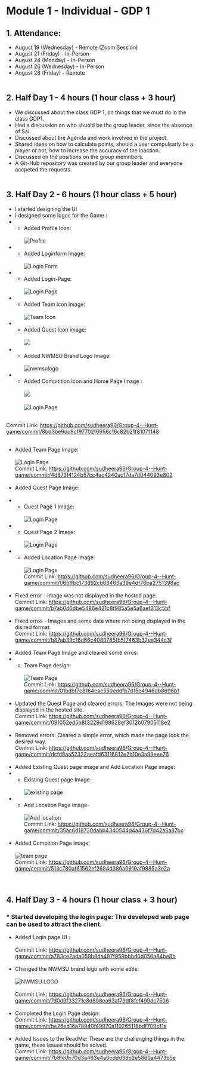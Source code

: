 # Module 1 - Individual - GDP 1 <br>
## 1. Attendance:
* August 19 (Wednesday) - Remote (Zoom Session)
* August 21 (Friday) - In-Person 
* August 24 (Monday) - In-Person
* August 26 (Wednesday) - In-Person
* August 28 (Friday) - Remote  <br>  <br> 

## 2. Half Day 1 - 4 hours (1 hour class + 3 hour) 
* We discussed about the class GDP 1, on things that we must do in the class GDP1.
* Had a discussion on who shuold be the group leader, since the absence of Sai.
* Discussed about the Agenda and work involved in the project.
* Shared ideas on how to calculate points, should a user compulsarly be a player or not, how to increase the accuracy of the loaction.
* Discussed on the positions on the group memnbers.
* A Git-Hub repository was created by our group leader and everyone accpeted the requests.  <br>  <br>

## 3. Half Day 2 -  6 hours (1 hour class + 5 hour)
* I started designing the UI 
* I designed some logos for the Game :
* * Added Profile Icon: <br> <br>
![Profile](https://raw.githubusercontent.com/sudheera96/Group-4--Hunt-game/master/folder/profile.png) <br>
* * Added Loginform Image: <br> <br>
![Login Form](https://raw.githubusercontent.com/sudheera96/Group-4--Hunt-game/master/folder/loginform.png) <br>
* * Added Login-Page: <br> <br>
![Login Page](https://raw.githubusercontent.com/sudheera96/Group-4--Hunt-game/master/folder/loginpage.png) <br>
* * Added Team icon image: <br> <br>
![Team Icon](https://raw.githubusercontent.com/sudheera96/Group-4--Hunt-game/master/folder/team%20icon.png) <br>
* * Added Quest Icon image: <br> <br>
![](https://raw.githubusercontent.com/sudheera96/Group-4--Hunt-game/master/folder/quest.png) <br>
* * Added NWMSU Brand Logo Image: <br> <br>
![nwmsulogo](https://raw.githubusercontent.com/sudheera96/Group-4--Hunt-game/master/folder/northwest-missouri-state-bearcats-logo.png) <br>
* * Added Compitition Icon and Home Page Image : <br> <br>
![](https://raw.githubusercontent.com/sudheera96/Group-4--Hunt-game/master/folder/com.png) <br> <br>
![Login Page](https://raw.githubusercontent.com/sudheera96/Group-4--Hunt-game/master/folder/2nd%20.png) <br> <br>

Commit Link: https://github.com/sudheera96/Group-4--Hunt-game/commit/8bd3be9dc9cf97702f6956c16c82b21f8107f148 <br> <br>
* Added Team Page Image: <br> <br>
![Login Page](https://raw.githubusercontent.com/sudheera96/Group-4--Hunt-game/master/folder/teampage.png) <br> 
Commit Link: https://github.com/sudheera96/Group-4--Hunt-game/commit/4d873f4124b57cc4ac4240ac17da7d044093e802  <br> <br>
* Added Quest Page Image: <br> <br>
* * Quest Page 1 Image: <br> <br>
![Login Page](https://raw.githubusercontent.com/sudheera96/Group-4--Hunt-game/master/folder/Questpage1.png) <br>
* * Quest Page 2 Image: <br> <br>
![Login Page](https://raw.githubusercontent.com/sudheera96/Group-4--Hunt-game/master/folder/Quest2.png) <br>
* * Added Location Page Image: <br> <br>
![Login Page](https://raw.githubusercontent.com/sudheera96/Group-4--Hunt-game/master/folder/Quest2.png) <br>
Commit Link: https://github.com/sudheera96/Group-4--Hunt-game/commit/06bffbc173d92cb68463a39e4df76ba2751398ac <br> <br>
* Fixed error - Image was not displayed in the hosted page. <br>
Commit Link: https://github.com/sudheera96/Group-4--Hunt-game/commit/b7ab0d6dbe5486e421c8f985a5e5a6aef313c5bf <br> <br>
* Fixed erros - Images and some data where not being displayed in the disired format. <br> 
Commit Link: https://github.com/sudheera96/Group-4--Hunt-game/commit/b87ab39c16d66c4080785fb5f7463b32ea344c3f <br> <br>
* Added Team Page Image and cleared some erros: <br> 
* * Team Page design: <br> <br>
![Team Page](https://raw.githubusercontent.com/sudheera96/Group-4--Hunt-game/master/folder/teampage.png) <br>
Commit Link: https://github.com/sudheera96/Group-4--Hunt-game/commit/01bdbf7c8164eae550eddfb7d15e4946db8696b1 <br> <br>
* Updated the Quest Page and cleared errors: The Images were not being displayed in the hosted site. <br>
Commit Link: https://github.com/sudheera96/Group-4--Hunt-game/commit/091052ed5b8f3229d198628ef3012b07905118e2 <br> <br>
* Removed errors: Cleared a simple error, which made the page look the desired way. <br>
Commit Link: https://github.com/sudheera96/Group-4--Hunt-game/commit/dcfd8aa52322aeafd63116812e2b10e3a99eee76 <br> <br>
* Added Existing Quest page image and Add Location Page image: <br>
* * Existing Quest page Image- <br> <br>
![existing page](https://raw.githubusercontent.com/sudheera96/Group-4--Hunt-game/master/folder/Quest2.png) <br>
* * Add Location Page image- <br> <br>
![Add location](https://raw.githubusercontent.com/sudheera96/Group-4--Hunt-game/master/folder/addlocartioninquest.png) <br>
Commit Link: https://github.com/sudheera96/Group-4--Hunt-game/commit/35ac6d18730dabb4340544d4a436f7d42a5a87bc <br> <br>
* Added Compition Page image: <br> <br>
![team page](https://raw.githubusercontent.com/sudheera96/Group-4--Hunt-game/master/folder/teampage.png) <br>
Commit Link: https://github.com/sudheera96/Group-4--Hunt-game/commit/513c780af61562ef2684d386a0919af9885a3e2a <br> <br> <br>

## 4. Half Day 3 - 4 hours (1 hour class + 3 hour)  <br>
### * Started developing the login page: The developed web page can be used to attract the client. <br>
* Added Login page UI : <br> <br>
Commit Link: https://github.com/sudheera96/Group-4--Hunt-game/commit/a783ce2ada059b8da487f959bbbd0d056a84be8b <br> <br>
* Changed the NWMSU brand logo with some edits:  <br> <br>
![NWMSU LOGO](https://raw.githubusercontent.com/sudheera96/Group-4--Hunt-game/master/folder/northwest-missouri-state-bearcats-logo.png) <br> <br>
Commit Link: https://github.com/sudheera96/Group-4--Hunt-game/commit/7d0d9f33271c8d808ea63af79df8fcf499dc7506 <br> <br>
* Completed the Login Page design: <br>
Commit Link: https://github.com/sudheera96/Group-4--Hunt-game/commit/be26ed16a78940f49970a119265118bdf709b11a <br> <br>
* Added Issues to the ReadMe: These are the challenging things in the game, these issues should be solved. <br>
Commit Link: https://github.com/sudheera96/Group-4--Hunt-game/commit/7b8fe0b70d3a463e4a0cddd38b2e5860a4473b5e <br> <br>

